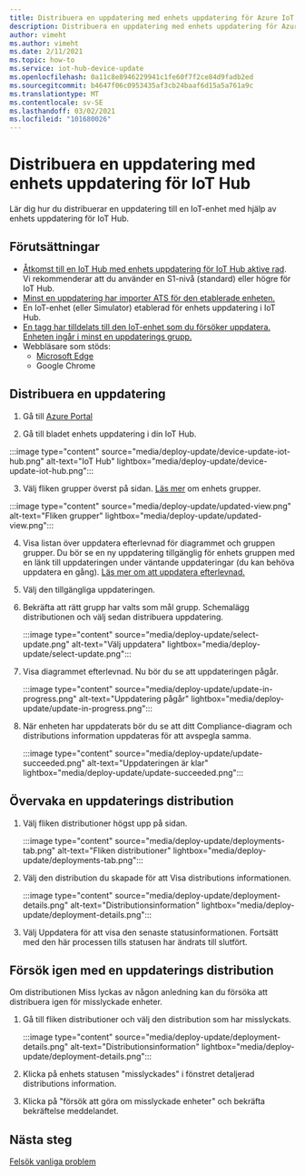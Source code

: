 ```yaml
---
title: Distribuera en uppdatering med enhets uppdatering för Azure IoT Hub | Microsoft Docs
description: Distribuera en uppdatering med enhets uppdatering för Azure IoT Hub.
author: vimeht
ms.author: vimeht
ms.date: 2/11/2021
ms.topic: how-to
ms.service: iot-hub-device-update
ms.openlocfilehash: 0a11c8e8946229941c1fe60f7f2ce84d9fadb2ed
ms.sourcegitcommit: b4647f06c0953435af3cb24baaf6d15a5a761a9c
ms.translationtype: MT
ms.contentlocale: sv-SE
ms.lasthandoff: 03/02/2021
ms.locfileid: "101680026"
---
```

# <a name="deploy-an-update-using-device-update-for-iot-hub"></a>Distribuera en uppdatering med enhets uppdatering för IoT Hub

Lär dig hur du distribuerar en uppdatering till en IoT-enhet med hjälp av enhets uppdatering för IoT Hub.

## <a name="prerequisites"></a>Förutsättningar

* [Åtkomst till en IoT Hub med enhets uppdatering för IoT Hub aktive rad](create-device-update-account.md). Vi rekommenderar att du använder en S1-nivå (standard) eller högre för IoT Hub. 
* [Minst en uppdatering har importer ATS för den etablerade enheten.](import-update.md) 
* En IoT-enhet (eller Simulator) etablerad för enhets uppdatering i IoT Hub.
* [En tagg har tilldelats till den IoT-enhet som du försöker uppdatera. Enheten ingår i minst en uppdaterings grupp.](create-update-group.md)
* Webbläsare som stöds:
  * [Microsoft Edge](https://www.microsoft.com/edge)
  * Google Chrome

## <a name="deploy-an-update"></a>Distribuera en uppdatering

1. Gå till [Azure Portal](https://portal.azure.com)

2. Gå till bladet enhets uppdatering i din IoT Hub.

  :::image type="content" source="media/deploy-update/device-update-iot-hub.png" alt-text="IoT Hub" lightbox="media/deploy-update/device-update-iot-hub.png":::

3. Välj fliken grupper överst på sidan. [Läs mer](device-update-groups.md) om enhets grupper. 

  :::image type="content" source="media/deploy-update/updated-view.png" alt-text="Fliken grupper" lightbox="media/deploy-update/updated-view.png":::

4. Visa listan över uppdatera efterlevnad för diagrammet och gruppen grupper. Du bör se en ny uppdatering tillgänglig för enhets gruppen med en länk till uppdateringen under väntande uppdateringar (du kan behöva uppdatera en gång). [Läs mer om att uppdatera efterlevnad.](device-update-compliance.md) 

5. Välj den tillgängliga uppdateringen.

6. Bekräfta att rätt grupp har valts som mål grupp. Schemalägg distributionen och välj sedan distribuera uppdatering.

   :::image type="content" source="media/deploy-update/select-update.png" alt-text="Välj uppdatera" lightbox="media/deploy-update/select-update.png":::

7. Visa diagrammet efterlevnad. Nu bör du se att uppdateringen pågår. 

   :::image type="content" source="media/deploy-update/update-in-progress.png" alt-text="Uppdatering pågår" lightbox="media/deploy-update/update-in-progress.png":::

8. När enheten har uppdaterats bör du se att ditt Compliance-diagram och distributions information uppdateras för att avspegla samma. 

   :::image type="content" source="media/deploy-update/update-succeeded.png" alt-text="Uppdateringen är klar" lightbox="media/deploy-update/update-succeeded.png":::

## <a name="monitor-an-update-deployment"></a>Övervaka en uppdaterings distribution

1. Välj fliken distributioner högst upp på sidan.

   :::image type="content" source="media/deploy-update/deployments-tab.png" alt-text="Fliken distributioner" lightbox="media/deploy-update/deployments-tab.png":::

2. Välj den distribution du skapade för att Visa distributions informationen.

   :::image type="content" source="media/deploy-update/deployment-details.png" alt-text="Distributionsinformation" lightbox="media/deploy-update/deployment-details.png":::

3. Välj Uppdatera för att visa den senaste statusinformationen. Fortsätt med den här processen tills statusen har ändrats till slutfört.


## <a name="retry-an-update-deployment"></a>Försök igen med en uppdaterings distribution

Om distributionen Miss lyckas av någon anledning kan du försöka att distribuera igen för misslyckade enheter. 

1. Gå till fliken distributioner och välj den distribution som har misslyckats. 

   :::image type="content" source="media/deploy-update/deployment-details.png" alt-text="Distributionsinformation" lightbox="media/deploy-update/deployment-details.png":::

2. Klicka på enhets statusen "misslyckades" i fönstret detaljerad distributions information.

3. Klicka på "försök att göra om misslyckade enheter" och bekräfta bekräftelse meddelandet. 

## <a name="next-steps"></a>Nästa steg

[Felsök vanliga problem](troubleshoot-device-update.md)
